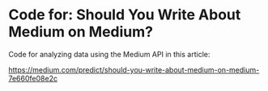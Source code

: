 # Code for: Should You Write About Medium on Medium?

Code for analyzing data using the Medium API in this article:

https://medium.com/predict/should-you-write-about-medium-on-medium-7e660fe08e2c
